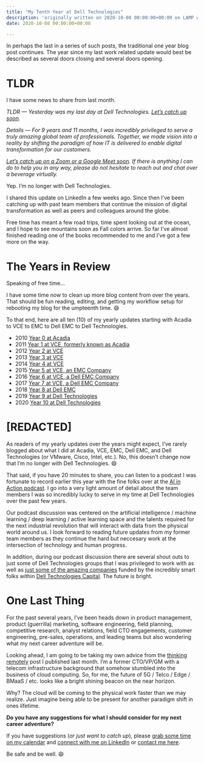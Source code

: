 ```yaml
---
title: "My Tenth Year at Dell Technologies"
description: 'originally written on 2020-10-08 00:00:00+00:00 on LAMP with vi, WordPress, Jekyll, Gatsby Cloud, Netlify, Revue, Substack, or Buttondown'
date: 2020-10-08 00:00:00+00:00

---
```


In perhaps the last in a series of such posts, the traditional one year blog post continues. The year since my last work related update would best be described as several doors closing and several doors opening.

TLDR
====

I have some news to share from last month.

*TLDR — Yesterday was my last day at Dell Technologies. [Let’s catch up soon](https://calendly.com/jaycuthrell/call).*

*Details — For 9 years and 11 months, I was incredibly privileged to serve a truly amazing global team of professionals. Together, we made vision into a reality by shifting the paradigm of how IT is delivered to enable digital transformation for our customers.*

*[Let’s catch up on a Zoom or a Google Meet soon](https://calendly.com/jaycuthrell/call). If there is anything I can do to help you in any way, please do not hesitate to reach out and chat over a beverage virtually.*

Yep. I’m no longer with Dell Technologies.

I shared this update on LinkedIn a few weeks ago. Since then I’ve been catching up with past team members that continue the mission of digital transformation as well as peers and colleagues around the globe.

Free time has meant a few road trips, time spent looking out at the ocean, and I hope to see mountains soon as Fall colors arrive. So far I’ve almost finished reading one of the books recommended to me and I’ve got a few more on the way.

The Years in Review
===================

Speaking of free time…

I have some time now to clean up more blog content from over the years. That should be fun reading, editing, and getting my workflow setup for rebooting my blog for the umpteenth time. :smile:

To that end, here are all ten (10) of my yearly updates starting with Acadia to VCE to EMC to Dell EMC to Dell Technologies.

* 2010 [Year 0 at Acadia](/private-clouds-ahead)
* 2011 [Year 1 at VCE, formerly known as Acadia](/my-first-year-at-vce)
* 2012 [Year 2 at VCE](/my-second-year-at-vce)
* 2013 [Year 3 at VCE](/my-third-year-at-vce)
* 2014 [Year 4 at VCE](/my-fourth-year-at-vce)
* 2015 [Year 5 at VCE, an EMC Company](/my-fifth-year-at-vce)
* 2016 [Year 6 at VCE, a Dell EMC Company](/my-sixth-year-at-vce)
* 2017 [Year 7 at VCE, a Dell EMC Company](/my-seventh-year-at-vce)
* 2018 [Year 8 at Dell EMC](/my-eighth-year-at-vce)
* 2019 [Year 9 at Dell Technologies](/my-ninth-year-at-vce)
* 2020 [Year 10 at Dell Technologies](/my-tenth-year-at-vce)

[REDACTED]
==========

As readers of my yearly updates over the years might expect, I’ve rarely blogged about what I did at Acadia, VCE, EMC, Dell EMC, and Dell Technologies (or VMware, Cisco, Intel, etc.). No, this doesn’t change now that I’m no longer with Dell Technologies. :smile:

That said, if you have 20 minutes to share, you can listen to a podcast I was fortunate to record earlier this year with the fine folks over at the [AI in Action podcast](https://alldus.com/blog/podcasts/aiinaction-jay-cuthrell-dell-technologies/). I go into a very light amount of detail about the team members I was so incredibly lucky to serve in my time at Dell Technologies over the past few years.

Our podcast discussion was centered on the artificial intelligence / machine learning / deep learning / active learning space and the talents required for the next industrial revolution that will interact with data from the physical world around us. I look forward to reading future updates from my former team members as they continue the hard but neccesary work at the intersection of technology and human progress.

In addition, during our podcast discussion there are several shout outs to just some of Dell Technologies groups that I was privileged to work with as well as [just some of the amazing companies](https://www.delltechnologiescapital.com/portfolio/) funded by the incredibly smart folks within [Dell Technologies Capital](https://www.delltechnologiescapital.com/team/). The future is bright.

One Last Thing
==============

For the past several years, I’ve been heads down in product management, product (guerrilla) marketing, software engineering, field planning, competitive research, analyst relations, field CTO engagements, customer engineering, pre-sales, operations, and leading teams but also wondering what my next career adventure will be.

Looking ahead, I am going to be taking my own advice from the [thinking remotely](/thinking-remotely) post I published last month. I’m a former CTO/VP/GM with a telecom infrastructure background that somehow stumbled into the business of cloud computing. So, for me, the future of 5G / Telco / Edge / BMaaS / etc. looks like a bright shining beacon on the near horizon.

Why? The cloud will be coming to the physical work faster than we may realize. Just imagine being able to be present for another paradigm shift in ones lifetime.

**Do you have any suggestions for what I should consider for my next career adventure?**

If you have suggestions (*or just want to catch up*), please [grab some time on my calendar](https://calendly.com/jaycuthrell/call) and [connect with me on LinkedIn](https://www.linkedin.com/in/jaycuthrell) or [contact me here](https://jaycuthrell.com/contact/).

Be safe and be well. :smile:

